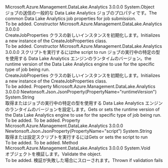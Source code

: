 <Type Name="CreateJobProperties" FullName="Microsoft.Azure.Management.DataLake.Analytics.Models.CreateJobProperties">
  <TypeSignature Language="C#" Value="public class CreateJobProperties" />
  <TypeSignature Language="ILAsm" Value=".class public auto ansi beforefieldinit CreateJobProperties extends System.Object" />
  <TypeSignature Language="DocId" Value="T:Microsoft.Azure.Management.DataLake.Analytics.Models.CreateJobProperties" />
  <TypeSignature Language="VB.NET" Value="Public Class CreateJobProperties" />
  <TypeSignature Language="F#" Value="type CreateJobProperties = class" />
  <AssemblyInfo>
    <AssemblyName>Microsoft.Azure.Management.DataLake.Analytics</AssemblyName>
    <AssemblyVersion>3.0.0.0</AssemblyVersion>
  </AssemblyInfo>
  <Base>
    <BaseTypeName>System.Object</BaseTypeName>
  </Base>
  <Interfaces />
  <Docs>
    <summary>
            <span data-ttu-id="7c405-101">ジョブの送信の一般的な Data Lake Analytics ジョブのプロパティです。</span><span class="sxs-lookup"><span data-stu-id="7c405-101">The common Data Lake Analytics job properties for job submission.</span></span>
            </summary>
    <remarks>To be added.</remarks>
  </Docs>
  <Members>
    <Member MemberName=".ctor">
      <MemberSignature Language="C#" Value="public CreateJobProperties ();" />
      <MemberSignature Language="ILAsm" Value=".method public hidebysig specialname rtspecialname instance void .ctor() cil managed" />
      <MemberSignature Language="DocId" Value="M:Microsoft.Azure.Management.DataLake.Analytics.Models.CreateJobProperties.#ctor" />
      <MemberSignature Language="VB.NET" Value="Public Sub New ()" />
      <MemberType>Constructor</MemberType>
      <AssemblyInfo>
        <AssemblyName>Microsoft.Azure.Management.DataLake.Analytics</AssemblyName>
        <AssemblyVersion>3.0.0.0</AssemblyVersion>
      </AssemblyInfo>
      <Parameters />
      <Docs>
        <summary>
            <span data-ttu-id="7c405-102">CreateJobProperties クラスの新しいインスタンスを初期化します。</span><span class="sxs-lookup"><span data-stu-id="7c405-102">Initializes a new instance of the CreateJobProperties class.</span></span>
            </summary>
        <remarks>To be added.</remarks>
      </Docs>
    </Member>
    <Member MemberName=".ctor">
      <MemberSignature Language="C#" Value="public CreateJobProperties (string script, string runtimeVersion = null);" />
      <MemberSignature Language="ILAsm" Value=".method public hidebysig specialname rtspecialname instance void .ctor(string script, string runtimeVersion) cil managed" />
      <MemberSignature Language="DocId" Value="M:Microsoft.Azure.Management.DataLake.Analytics.Models.CreateJobProperties.#ctor(System.String,System.String)" />
      <MemberSignature Language="VB.NET" Value="Public Sub New (script As String, Optional runtimeVersion As String = null)" />
      <MemberSignature Language="F#" Value="new Microsoft.Azure.Management.DataLake.Analytics.Models.CreateJobProperties : string * string -&gt; Microsoft.Azure.Management.DataLake.Analytics.Models.CreateJobProperties" Usage="new Microsoft.Azure.Management.DataLake.Analytics.Models.CreateJobProperties (script, runtimeVersion)" />
      <MemberType>Constructor</MemberType>
      <AssemblyInfo>
        <AssemblyName>Microsoft.Azure.Management.DataLake.Analytics</AssemblyName>
        <AssemblyVersion>3.0.0.0</AssemblyVersion>
      </AssemblyInfo>
      <Parameters>
        <Parameter Name="script" Type="System.String" />
        <Parameter Name="runtimeVersion" Type="System.String" />
      </Parameters>
      <Docs>
        <param name="script"><span data-ttu-id="7c405-103">スクリプトを実行するには</span><span class="sxs-lookup"><span data-stu-id="7c405-103">the script to run</span></span></param>
        <param name="runtimeVersion"><span data-ttu-id="7c405-104">ジョブの実行中の特定の型を使用する Data Lake Analytics エンジンのランタイムのバージョン。</span><span class="sxs-lookup"><span data-stu-id="7c405-104">the runtime version of the Data Lake Analytics engine to use for the specific type of job being run.</span></span></param>
        <summary>
            <span data-ttu-id="7c405-105">CreateJobProperties クラスの新しいインスタンスを初期化します。</span><span class="sxs-lookup"><span data-stu-id="7c405-105">Initializes a new instance of the CreateJobProperties class.</span></span>
            </summary>
        <remarks>To be added.</remarks>
      </Docs>
    </Member>
    <Member MemberName="RuntimeVersion">
      <MemberSignature Language="C#" Value="public string RuntimeVersion { get; set; }" />
      <MemberSignature Language="ILAsm" Value=".property instance string RuntimeVersion" />
      <MemberSignature Language="DocId" Value="P:Microsoft.Azure.Management.DataLake.Analytics.Models.CreateJobProperties.RuntimeVersion" />
      <MemberSignature Language="VB.NET" Value="Public Property RuntimeVersion As String" />
      <MemberSignature Language="F#" Value="member this.RuntimeVersion : string with get, set" Usage="Microsoft.Azure.Management.DataLake.Analytics.Models.CreateJobProperties.RuntimeVersion" />
      <MemberType>Property</MemberType>
      <AssemblyInfo>
        <AssemblyName>Microsoft.Azure.Management.DataLake.Analytics</AssemblyName>
        <AssemblyVersion>3.0.0.0</AssemblyVersion>
      </AssemblyInfo>
      <Attributes>
        <Attribute>
          <AttributeName>Newtonsoft.Json.JsonProperty(PropertyName="runtimeVersion")</AttributeName>
        </Attribute>
      </Attributes>
      <ReturnValue>
        <ReturnType>System.String</ReturnType>
      </ReturnValue>
      <Docs>
        <summary>
            <span data-ttu-id="7c405-106">取得またはジョブの実行中の特定の型を使用する Data Lake Analytics エンジンのランタイムのバージョンを設定します。</span><span class="sxs-lookup"><span data-stu-id="7c405-106">Gets or sets the runtime version of the Data Lake Analytics engine to use for the specific type of job being run.</span></span>
            </summary>
        <value>To be added.</value>
        <remarks>To be added.</remarks>
      </Docs>
    </Member>
    <Member MemberName="Script">
      <MemberSignature Language="C#" Value="public string Script { get; set; }" />
      <MemberSignature Language="ILAsm" Value=".property instance string Script" />
      <MemberSignature Language="DocId" Value="P:Microsoft.Azure.Management.DataLake.Analytics.Models.CreateJobProperties.Script" />
      <MemberSignature Language="VB.NET" Value="Public Property Script As String" />
      <MemberSignature Language="F#" Value="member this.Script : string with get, set" Usage="Microsoft.Azure.Management.DataLake.Analytics.Models.CreateJobProperties.Script" />
      <MemberType>Property</MemberType>
      <AssemblyInfo>
        <AssemblyName>Microsoft.Azure.Management.DataLake.Analytics</AssemblyName>
        <AssemblyVersion>3.0.0.0</AssemblyVersion>
      </AssemblyInfo>
      <Attributes>
        <Attribute>
          <AttributeName>Newtonsoft.Json.JsonProperty(PropertyName="script")</AttributeName>
        </Attribute>
      </Attributes>
      <ReturnValue>
        <ReturnType>System.String</ReturnType>
      </ReturnValue>
      <Docs>
        <summary>
            <span data-ttu-id="7c405-107">取得または設定スクリプトを実行するには</span><span class="sxs-lookup"><span data-stu-id="7c405-107">Gets or sets the script to run</span></span>
            </summary>
        <value>To be added.</value>
        <remarks>To be added.</remarks>
      </Docs>
    </Member>
    <Member MemberName="Validate">
      <MemberSignature Language="C#" Value="public virtual void Validate ();" />
      <MemberSignature Language="ILAsm" Value=".method public hidebysig newslot virtual instance void Validate() cil managed" />
      <MemberSignature Language="DocId" Value="M:Microsoft.Azure.Management.DataLake.Analytics.Models.CreateJobProperties.Validate" />
      <MemberSignature Language="VB.NET" Value="Public Overridable Sub Validate ()" />
      <MemberSignature Language="F#" Value="abstract member Validate : unit -&gt; unit&#xA;override this.Validate : unit -&gt; unit" Usage="createJobProperties.Validate " />
      <MemberType>Method</MemberType>
      <AssemblyInfo>
        <AssemblyName>Microsoft.Azure.Management.DataLake.Analytics</AssemblyName>
        <AssemblyVersion>3.0.0.0</AssemblyVersion>
      </AssemblyInfo>
      <ReturnValue>
        <ReturnType>System.Void</ReturnType>
      </ReturnValue>
      <Parameters />
      <Docs>
        <summary>
            <span data-ttu-id="7c405-108">オブジェクトを検証します。</span><span class="sxs-lookup"><span data-stu-id="7c405-108">Validate the object.</span></span>
            </summary>
        <remarks>To be added.</remarks>
        <exception cref="T:Microsoft.Rest.ValidationException">
            <span data-ttu-id="7c405-109">検証が失敗した場合にスローされます。</span><span class="sxs-lookup"><span data-stu-id="7c405-109">Thrown if validation fails</span></span>
            </exception>
      </Docs>
    </Member>
  </Members>
</Type>